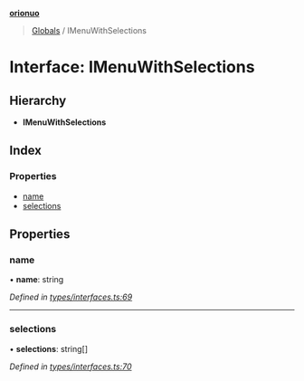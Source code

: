 **[orionuo](../README.md)**

> [Globals](../globals.md) / IMenuWithSelections

# Interface: IMenuWithSelections

## Hierarchy

* **IMenuWithSelections**

## Index

### Properties

* [name](imenuwithselections.md#name)
* [selections](imenuwithselections.md#selections)

## Properties

### name

•  **name**: string

*Defined in [types/interfaces.ts:69](https://github.com/msviha/orionuo/blob/8a6e7bf/src/types/interfaces.ts#L69)*

___

### selections

•  **selections**: string[]

*Defined in [types/interfaces.ts:70](https://github.com/msviha/orionuo/blob/8a6e7bf/src/types/interfaces.ts#L70)*
